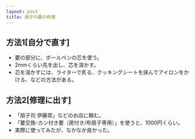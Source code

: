 ```yaml
---
layout: post
title: 扇子の要の修理
---
```


## 方法1[自分で直す]
 - 要の部分に、ボールペンの芯を使う。
 - 2mmくらい先を出し、芯を溶かす。
 - 芯を溶かすには、ライターで炙る、クッキングシートを挟んでアイロンをかける、などの方法がある。

## 方法2[修理に出す]
 - 「扇子司 伊藤常」などのお店に頼む。
 - 「要交換-カン付き要（房付き/布扇子専用）」を使うと、1000円くらい。
 - 実際に使ってみたが、なかなか良かった。

